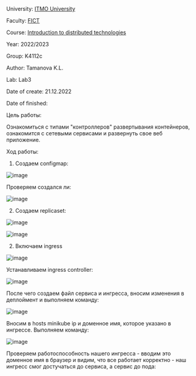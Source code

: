 University: [ITMO University](https://itmo.ru/ru/)

Faculty: [FICT](https://fict.itmo.ru)

Course: [Introduction to distributed technologies](https://github.com/itmo-ict-faculty/introduction-to-distributed-technologies)

Year: 2022/2023

Group: K4112c

Author: Tamanova K.L.

Lab: Lab3

Date of create: 21.12.2022

Date of finished: 

Цель работы:

Ознакомиться с типами "контроллеров" развертывания контейнеров, ознакомится с сетевыми сервисами и развернуть свое веб приложение.

Ход работы:

1. Создаем configmap:

![image](https://user-images.githubusercontent.com/107037214/208981612-01e4e6df-2f74-40dc-941b-9ece6ad6efd8.png)

Проверяем создался ли:

![image](https://user-images.githubusercontent.com/107037214/208982088-89817544-316f-4846-b321-ea549eb868ec.png)

2. Создаем replicaset:

![image](https://user-images.githubusercontent.com/107037214/208982248-6f18e049-8958-48b0-b722-13ac840b0acb.png)

![image](https://user-images.githubusercontent.com/107037214/208982538-ab3f8ff9-0a6d-46d4-afca-f8503ec8650e.png)

2. Включаем ingress

![image](https://user-images.githubusercontent.com/107037214/208982820-21a50037-5919-4ab3-94d7-db7268c1bbac.png)

Устанавливаем ingress controller:

![image](https://user-images.githubusercontent.com/107037214/208976726-a62190d1-723a-40cc-8b7b-cb42aef9a738.png)

После чего создаем файл сервиса и ингресса, вносим изменения в деплоймент и выполняем команду:

![image](https://user-images.githubusercontent.com/107037214/208976934-5b44005f-3847-4a67-a0c6-8f5b7b34ca75.png)

Вносим в hosts minikube ip и доменное имя, которое указано в ингрессе. Выполняем команду:

![image](https://user-images.githubusercontent.com/107037214/208977095-4c0d2c4f-3068-4e10-a970-f2ad1ff188c9.png)

Проверяем работоспособность нашего ингресса - вводим это доменное имя в браузер и видим, что все работает корректно - наш ингресс смог достучаться до сервиса, а сервис до пода:

